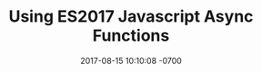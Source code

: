 ---
title: Using ES2017 Javascript Async Functions
layout: post
date:   2017-08-15 10:10:08 -0700
categories: javascript front-end 
front-page: true
type: article
external_url: https://css-tricks.com/using-es2017-async-functions/
external_site: CSS Tricks
---